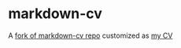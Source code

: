 # markdown-cv

A [fork of markdown-cv repo](https://github.com/elipapa/markdown-cv)
customized as [my CV](https://pkitszel.github.io/markdown-cv)
